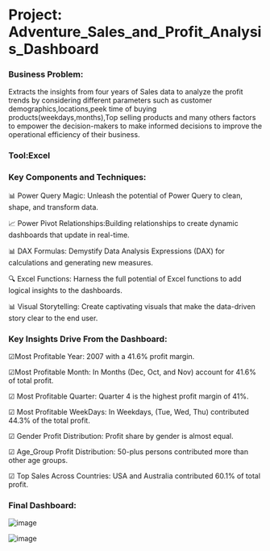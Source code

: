 # **Project: Adventure_Sales_and_Profit_Analysis_Dashboard**

### Business Problem:
Extracts the insights from four years of Sales data to analyze the profit trends by considering different parameters such as customer demographics,locations,peek time of buying products(weekdays,months),Top selling products and many others factors to empower the decision-makers to make informed decisions to improve the operational efficiency of their business.

### Tool:Excel

### Key Components and Techniques:

📊 Power Query Magic: Unleash the potential of Power Query to clean, shape, and transform  data.

📈 Power Pivot Relationships:Building relationships to create dynamic dashboards that update in real-time.

📊 DAX Formulas: Demystify Data Analysis Expressions (DAX) for calculations and generating new measures.

🔍 Excel Functions: Harness the full potential of Excel functions to add logical insights to the dashboards.

📊 Visual Storytelling: Create captivating visuals that make the data-driven story clear to the end user.

### Key Insights Drive From the Dashboard:

☑Most Profitable Year: 2007 with a 41.6% profit margin.

☑Most Profitable Month: In Months (Dec, Oct, and Nov) account for 41.6% of total profit.

☑ Most Profitable Quarter: Quarter 4 is the highest profit margin of 41%.

☑ Most Profitable WeekDays: In Weekdays, (Tue, Wed, Thu) contributed 44.3% of the total profit.

☑ Gender Profit Distribution: Profit share by gender is almost equal.

☑ Age_Group Profit Distribution: 50-plus persons contributed more than other age groups.

☑ Top Sales Across Countries: USA and Australia contributed 60.1% of total profit.

### Final Dashboard:

![image](https://github.com/rjaveria/Adventure_Sales_and_Profit_Analysis_Dashboard/assets/140335140/22ab08bc-bd94-4bae-bd72-0fcf70bdfb3e)


![image](https://github.com/rjaveria/Adventure_Sales_and_Profit_Analysis_Dashboard/assets/140335140/b102b446-2240-4cfb-a473-beb9a7fcfb7d)


